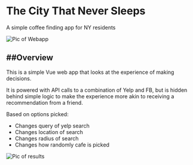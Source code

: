 # The City That Never Sleeps
A simple coffee finding app for NY residents

![Pic of Webapp](https://i.imgur.com/IIfNIFN.jpg)

##Overview
----------
This is a simple Vue web app that looks at the experience of making decisions. 

It is powered with API calls to a combination of Yelp and FB, but is hidden behind simple logic to make the experience more akin to receiving a recommendation from a friend. 

Based on options picked: 

- Changes query of yelp search
- Changes location of search
- Changes radius of search
- Changes how randomly cafe is picked

![Pic of results](https://i.imgur.com/7MQIPBU.png)



